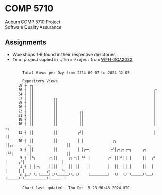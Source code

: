 # COMP 5710
Auburn COMP 5710 Project  
Software Quality Assurance

## Assignments
- Workshops 1-9 found in their respective directories
- Term project copied in `./Term-Project` from [WFH-SQA2022](https://github.com/wumphlett/WFH-SQA2022-AUBURN)

```

        Total Views per Day from 2024-09-07 to 2024-12-05

        Repository Views
      39 ┼ ╭╮
      36 ┤ ││                                                       ╭╮
      34 ┤ ││                                                       ││
      31 ┤ ││         ╭╮                                            ││
      29 ┤ ││         ││                                            ││
      26 ┤ ││         ││                                            ││
      23 ┤ ││         ││          ╭╮                                ││
      21 ┤ ││         ││          ││                                ││
      18 ┤ ││         ││          ││                                ││
      16 ┤ ││         ││          ││                                ││                          ╭╮
      13 ┤ ││         ││         ╭╯│                                ││                          ││
      10 ┤ ││         ││         │ │             ╭╮                 ││╭╮      ╭╮                ││
       8 ┤ ││         ││         │ │╭─╮         ╭╯│╭╮╭╮╭─╮     ╭╮   │╰╯│      ││                ││
       5 ┤ │╰╮      ╭╮││     ╭╮╭╮│ ╰╯ │        ╭╯ ││╰╯││ │     ││  ╭╯  │     ╭╯│                ││
       3 ┤ │ │╭╮    ││││     │││││    │        │  ││  ││ │     ││  │   │     │ │          ╭╮    │╰╮
       0 ┼─╯ ╰╯╰────╯╰╯╰─────╯╰╯╰╯    ╰────────╯  ╰╯  ╰╯ ╰─────╯╰──╯   ╰─────╯ ╰──────────╯╰────╯ ╰

        Chart last updated - Thu Dec  5 23:56:43 2024 UTC
        
```
